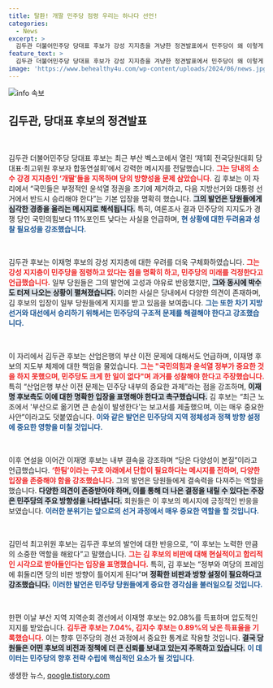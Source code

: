 ```yaml
---
title: 탈환! 개딸 민주당 점령 우리는 하나다 선언!
categories:
  - News
excerpt: >
  김두관 더불어민주당 당대표 후보가 강성 지지층을 겨냥한 정견발표에서 민주당이 왜 이렇게 됐는지 돌아봐야 한다고 지적했다. 부산에서 열린 합동연설회에서 그는 당의 현실과 미래를 직시하며 당원들에게 응원과 반발을 동시에 이끌어냈다. 클릭하고 그 뒷이야기를 확인해보세요!
feature_text: >
  김두관 더불어민주당 당대표 후보가 강성 지지층을 겨냥한 정견발표에서 민주당이 왜 이렇게 됐는지 돌아봐야 한다고 지적했다. 부산에서 열린 합동연설회에서 그는 당의 현실과 미래를 직시하며 당원들에게 응원과 반발을 동시에 이끌어냈다. 클릭하고 그 뒷이야기를 확인해보세요!
image: 'https://www.behealthy4u.com/wp-content/uploads/2024/06/news.jpg'
---
```


<p><img src="https://www.behealthy4u.com/wp-content/uploads/2024/06/news.jpg" alt="info 속보" /></p>

<h2 data-ke-size="size26">김두관, 당대표 후보의 정견발표</h2>

<p data-ke-size="size16">&nbsp;</p>

<p>김두관 더불어민주당 당대표 후보는 최근 부산 벡스코에서 열린 ‘제1회 전국당원대회 당대표·최고위원 후보자 합동연설회’에서 강력한 메시지를 전달했습니다. <b><span style="color: #ee2323;">그는 당내의 소수 강경 지지층인 ‘개딸’들을 지목하며 당의 방향성을 문제 삼았습니다.</span></b> 김 후보는 이 자리에서 “국민들은 부정적인 윤석열 정권을 조기에 제거하고, 다음 지방선거와 대통령 선거에서 반드시 승리해야 한다”는 기본 입장을 명확히 했습니다. <b><span style="background-color: #21538527;">그의 발언은 당원들에게 심각한 경종을 울리는 메시지로 해석됩니다.</span></b> 특히, 여론조사 결과 민주당의 지지도가 경쟁 당인 국민의힘보다 11%포인트 낮다는 사실을 언급하며, <b><span style="color: #1a5490;">현 상황에 대한 두려움과 성찰 필요성을 강조했습니다.</span></b></p>

<p data-ke-size="size16">&nbsp;</p>

<p>김두관 후보는 이재명 후보의 강성 지지층에 대한 우려를 더욱 구체화하였습니다. <b><span style="color: #ee2323;">그는 강성 지지층이 민주당을 점령하고 있다는 점을 명확히 하고, 민주당의 미래를 걱정한다고 언급했습니다.</span></b> 일부 당원들은 그의 발언에 고성과 야유로 반응했지만, <b><span style="background-color: #21538527;">그와 동시에 박수도 터져 나오는 상황이 펼쳐졌습니다.</span></b> 이러한 사실은 당내에서 다양한 의견이 존재하며, 김 후보의 입장이 일부 당원들에게 지지를 받고 있음을 보여줍니다. <b><span style="color: #1a5490;">그는 또한 차기 지방선거와 대선에서 승리하기 위해서는 민주당의 구조적 문제를 해결해야 한다고 강조했습니다.</span></b></p>

<p data-ke-size="size16">&nbsp;</p>

<p>이 자리에서 김두관 후보는 산업은행의 부산 이전 문제에 대해서도 언급하며, 이재명 후보의 지도부 체제에 대한 책임을 물었습니다. <b><span style="color: #ee2323;">그는 "국민의힘과 윤석열 정부가 중요한 것을 하지 못했으며, 민주당도 크게 한 일이 없다"며 과거를 성찰해야 한다고 주장했습니다.</span></b> 특히 “산업은행 부산 이전 문제는 민주당 내부의 중요한 과제”라는 점을 강조하며, <b><span style="background-color: #21538527;">이재명 후보측도 이에 대한 명확한 입장을 표명해야 한다고 촉구했습니다.</span></b> 김 후보는 “최근 노조에서 '부산으로 옮기면 큰 손실이 발생한다'는 보고서를 제출했으며, 이는 매우 중요한 사안”이라고도 덧붙였습니다. <b><span style="color: #1a5490;">이와 같은 발언은 민주당의 지역 정체성과 정책 방향 설정에 중요한 영향을 미칠 것입니다.</span></b></p>

<p data-ke-size="size16">&nbsp;</p>

<p>이후 연설을 이어간 이재명 후보는 내부 결속을 강조하며 “당은 다양성이 본질”이라고 언급했습니다. <b><span style="color: #ee2323;">‘한팀’이라는 구호 아래에서 단합이 필요하다는 메시지를 전하며, 다양한 입장을 존중해야 함을 강조했습니다.</span></b> 그의 발언은 당원들에게 결속력을 다져주는 역할을 했습니다. <b><span style="background-color: #21538527;">다양한 의견이 존중받아야 하며, 이를 통해 더 나은 결정을 내릴 수 있다는 주장은 민주당의 주요 방향성을 나타냅니다.</span></b> 회원들은 이 후보의 메시지에 긍정적인 반응을 보였습니다. <b><span style="color: #1a5490;">이러한 분위기는 앞으로의 선거 과정에서 매우 중요한 역할을 할 것입니다.</span></b></p>

<p data-ke-size="size16">&nbsp;</p>

<p>김민석 최고위원 후보는 김두관 후보의 발언에 대한 반응으로, “이 후보는 노력한 만큼의 소중한 역할을 해왔다”고 말했습니다. <b><span style="color: #ee2323;">그는 김 후보의 비판에 대해 현실적이고 합리적인 시각으로 받아들인다는 입장을 표명했습니다.</span></b> 특히, 김 후보는 “정부와 여당의 프레임에 휘둘리면 당의 비판 방향이 틀어지게 된다”며 <b><span style="background-color: #21538527;">정확한 비판과 방향 설정이 필요하다고 강조했습니다.</span></b> <b><span style="color: #1a5490;">이러한 발언은 민주당 당원들에게 중요한 경각심을 불러일으킬 것입니다.</span></b></p>

<p data-ke-size="size16">&nbsp;</p>

<p>한편 이날 부산 지역 지역순회 경선에서 이재명 후보는 92.08%를 득표하며 압도적인 지지를 받았습니다. <b><span style="color: #ee2323;">김두관 후보는 7.04%, 김지수 후보는 0.89%의 낮은 득표율을 기록했습니다.</span></b> 이는 향후 민주당의 경선 과정에서 중요한 통계로 작용할 것입니다. <b><span style="background-color: #21538527;">결국 당원들은 어떤 후보의 비전과 정책에 더 큰 신뢰를 보내고 있는지 주목하고 있습니다.</span></b> <b><span style="color: #1a5490;">이 데이터는 민주당의 향후 전략 수립에 핵심적인 요소가 될 것입니다.</span></b></p>
생생한 뉴스, <a href="https://qoogle.tistory.com" rel="dofollow">qoogle.tistory.com</a>


